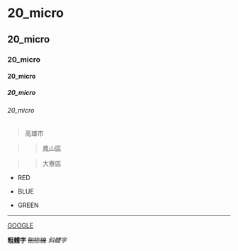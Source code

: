 # 20_micro
## 20_micro
### 20_micro
#### 20_micro
##### 20_micro
###### 20_micro

> 高雄市

>> 鳳山區

>> 大寮區


* RED

* BLUE

* GREEN

---

[GOOGLE](https://google.com)

 **粗體字**
 ~~刪除線~~
 *斜體字*
 
 
